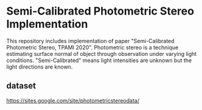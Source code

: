 # Semi-Calibrated Photometric Stereo Implementation

This repository includes implementation of paper "Semi-Calibrated Photometric Stereo, TPAMI 2020". Photometric stereo is a technique estimating surface normal of object through observation under varying light conditions. "Semi-Calibrated" means light intensities are unknown but the light directions are known. 





## dataset
https://sites.google.com/site/photometricstereodata/